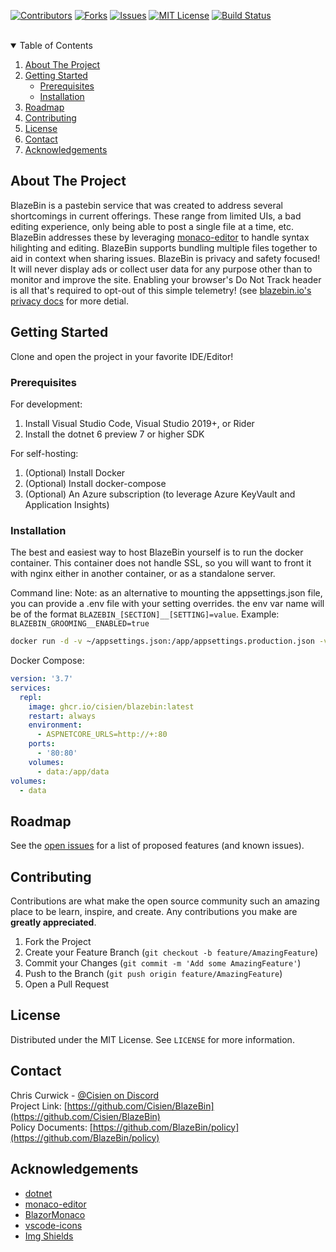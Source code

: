 <!--
Based on the README.md template found at https://github.com/othneildrew/Best-README-Template/blob/master/README.md
-->

[![Contributors][contributors-shield]][contributors-url]
[![Forks][forks-shield]][forks-url]
[![Issues][issues-shield]][issues-url]
[![MIT License][license-shield]][license-url]
[![Build Status][build-sheld]][build-url]


<br />

<!-- TABLE OF CONTENTS -->
<details open="open">
  <summary>Table of Contents</summary>
  <ol>
    <li>
      <a href="#about-the-project">About The Project</a>
    </li>
    <li>
      <a href="#getting-started">Getting Started</a>
      <ul>
        <li><a href="#prerequisites">Prerequisites</a></li>
        <li><a href="#installation">Installation</a></li>
      </ul>
    </li>
    <li><a href="#roadmap">Roadmap</a></li>
    <li><a href="#contributing">Contributing</a></li>
    <li><a href="#license">License</a></li>
    <li><a href="#contact">Contact</a></li>
    <li><a href="#acknowledgements">Acknowledgements</a></li>
  </ol>
</details>



<!-- ABOUT THE PROJECT -->
## About The Project

BlazeBin is a pastebin service that was created to address several shortcomings in current offerings. These range from limited UIs, a bad editing experience, only being able to post a single file at a time, etc. BlazeBin addresses these by leveraging [monaco-editor](https://github.com/microsoft/monaco-editor) to handle syntax hilighting and editing. BlazeBin supports bundling multiple files together to aid in context when sharing issues. BlazeBin is privacy and safety focused! It will never display ads or collect user data for any purpose other than to monitor and improve the site. Enabling your browser's Do Not Track header is all that's required to opt-out of this simple telemetry! (see [blazebin.io's privacy docs](https://github.com/BlazeBin/policy/blob/main/privacy.md) for more detial.


<!-- GETTING STARTED -->
## Getting Started

Clone and open the project in your favorite IDE/Editor!

### Prerequisites

For development:
1. Install Visual Studio Code, Visual Studio 2019+, or Rider
1. Install the dotnet 6 preview 7 or higher SDK

For self-hosting:
1. (Optional) Install Docker
1. (Optional) Install docker-compose
1. (Optional) An Azure subscription (to leverage Azure KeyVault and Application Insights)


### Installation

The best and easiest way to host BlazeBin yourself is to run the docker container. This container does not handle SSL, so you will want to front it with nginx either in another container, or as a standalone server.

Command line:
Note: as an alternative to mounting the appsettings.json file, you can provide a .env file with your setting overrides. the env var name will be of the format `BLAZEBIN_[SECTION]__[SETTING]=value`. Example: `BLAZEBIN_GROOMING__ENABLED=true`

```sh
docker run -d -v ~/appsettings.json:/app/appsettings.production.json -v ~/data:/app/data --memory 500M --cpus 2 -p 80:80 -e ASPNETCORE_URLS=http://+:80 ghcr.io/cisien/blazebin:latest
```

Docker Compose:
```yml
version: '3.7'
services:
  repl:
    image: ghcr.io/cisien/blazebin:latest
    restart: always
    environment: 
      - ASPNETCORE_URLS=http://+:80
    ports:
      - '80:80'
    volumes:
      - data:/app/data
volumes:
  - data
```

<!-- ROADMAP -->
## Roadmap

See the [open issues](https://github.com/Cisien/BlazeBin/issues) for a list of proposed features (and known issues).

<!-- CONTRIBUTING -->
## Contributing

Contributions are what make the open source community such an amazing place to be learn, inspire, and create. Any contributions you make are **greatly appreciated**.

1. Fork the Project
2. Create your Feature Branch (`git checkout -b feature/AmazingFeature`)
3. Commit your Changes (`git commit -m 'Add some AmazingFeature'`)
4. Push to the Branch (`git push origin feature/AmazingFeature`)
5. Open a Pull Request

<!-- LICENSE -->
## License

Distributed under the MIT License. See `LICENSE` for more information.

<!-- CONTACT -->
## Contact

Chris Curwick - [@Cisien on Discord](https://discord.gg/csharp)<br />
Project Link: [https://github.com/Cisien/BlazeBin](https://github.com/Cisien/BlazeBin)<br />
Policy Documents: [https://github.com/BlazeBin/policy](https://github.com/BlazeBin/policy)

<!-- ACKNOWLEDGEMENTS -->
## Acknowledgements
* [dotnet](https://github.com/dotnet)
* [monaco-editor](https://github.com/microsoft/monaco-editor)
* [BlazorMonaco](https://github.com/serdarciplak/BlazorMonaco)
* [vscode-icons](https://github.com/vscode-icons/vscode-icons)
* [Img Shields](https://shields.io)

<!-- MARKDOWN LINKS & IMAGES -->
<!-- https://www.markdownguide.org/basic-syntax/#reference-style-links -->
[contributors-shield]: https://img.shields.io/github/contributors/Cisien/BlazeBin.svg?style=for-the-badge
[contributors-url]: https://github.com/Cisien/BlazeBin/graphs/contributors
[forks-shield]: https://img.shields.io/github/forks/Cisien/BlazeBin.svg?style=for-the-badge
[forks-url]: https://github.com/Cisien/BlazeBin/network/members
[stars-shield]: https://img.shields.io/github/stars/Cisien/BlazeBin.svg?style=for-the-badge
[stars-url]: https://github.com/Cisien/BlazeBin/stargazers
[issues-shield]: https://img.shields.io/github/issues/Cisien/BlazeBin.svg?style=for-the-badge
[issues-url]: https://github.com/Cisien/BlazeBin/issues
[license-shield]: https://img.shields.io/github/license/Cisien/BlazeBin.svg?style=for-the-badge
[license-url]: https://github.com/Cisien/BlazeBin/blob/master/LICENSE
[build-sheld]: https://img.shields.io/github/workflow/status/Cisien/BlazeBin/build/main?style=for-the-badge
[build-url]: https://github.com/Cisien/BlazeBin/actions/workflows/main.yml
